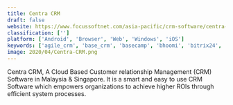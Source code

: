 ```yaml
---
title: Centra CRM
draft: false 
website: https://www.focussoftnet.com/asia-pacific/crm-software/centra-crm
classification: ['']
platform: ['Android', 'Browser', 'Web', 'Windows', 'iOS']
keywords: ['agile_crm', 'base_crm', 'basecamp', 'bhoomi', 'bitrix24', 'constrosoft', 'daebuild', 'freshsales_crm', 'hubspot_crm', 'leadsquared', 'nimble', 'pipedrive', 'prosperworks', 'salesforce', 'salesmate', 'sell.do', 'tranquil_crm', 'zoho_crm', 'mystaffingpro']
image: 2020/04/Centra-CRM.png
---
```

Centra CRM, A Cloud Based Customer relationship Management (CRM) Software in Malaysia & Singapore. It is a smart and easy to use CRM Software which empowers organizations to achieve higher ROIs through efficient system processes.